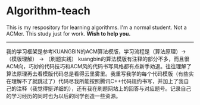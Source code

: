 # Algorithm-teach

This is my respository for learning algorithms.
I'm a normal student. Not a ACMer.
This study just for work.
**Wish to help you.**

-----
我的学习框架是参考KUANGBIN的ACM算法模版，学习流程是（算法原理）-> （模版理解） -> （刷题实践）
kuangbin的算法模版有注释的部分不多，而且很ACM向，巧妙的代码技巧和ACM风的代码书写风格都有点新手劝退。往往理解了算法原理再去看模版代码总是看得云里雾里。我重写我学的每个代码模版（有些实在理解不了就跳过了）代码尽我所能按照腾讯C++代码规约书写，并加上了我自己的注释（我觉得挺详细的），还有我在刷题网站上的回答与对应题号。记录自己的学习经历的同时也为以后的同学创造一些资源。
